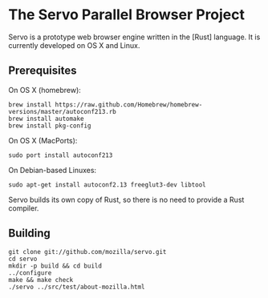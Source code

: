 # The Servo Parallel Browser Project

Servo is a prototype web browser engine written in the [Rust]
language. It is currently developed on OS X and Linux.

## Prerequisites

On OS X (homebrew):

    brew install https://raw.github.com/Homebrew/homebrew-versions/master/autoconf213.rb
    brew install automake
    brew install pkg-config

On OS X (MacPorts):

    sudo port install autoconf213
    
On Debian-based Linuxes:

    sudo apt-get install autoconf2.13 freeglut3-dev libtool

Servo builds its own copy of Rust, so there is no need to provide a Rust
compiler.

## Building

    git clone git://github.com/mozilla/servo.git
    cd servo
    mkdir -p build && cd build
    ../configure
    make && make check
    ./servo ../src/test/about-mozilla.html
